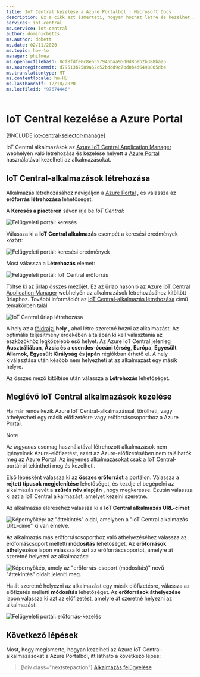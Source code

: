 ```yaml
---
title: IoT Central kezelése a Azure Portalból | Microsoft Docs
description: Ez a cikk azt ismerteti, hogyan hozhat létre és kezelhet IoT Central-alkalmazásokat a Azure Portal.
services: iot-central
ms.service: iot-central
author: dominicbetts
ms.author: dobett
ms.date: 02/11/2020
ms.topic: how-to
manager: philmea
ms.openlocfilehash: 8cf8fdfe0c8eb557946baa95d0d8beb2b388baa5
ms.sourcegitcommit: d79513b2589a62c52bddd9c7bd0b4d6498805dbe
ms.translationtype: MT
ms.contentlocale: hu-HU
ms.lasthandoff: 12/18/2020
ms.locfileid: "97674446"
---
```

# <a name="manage-iot-central-from-the-azure-portal"></a>IoT Central kezelése a Azure Portal

[!INCLUDE [iot-central-selector-manage](../../../includes/iot-central-selector-manage.md)]

IoT Central alkalmazások az [Azure IoT Central Application Manager](https://aka.ms/iotcentral) webhelyén való létrehozása és kezelése helyett a [Azure Portal](https://portal.azure.com) használatával kezelheti az alkalmazásokat.

## <a name="create-iot-central-applications"></a>IoT Central-alkalmazások létrehozása

Alkalmazás létrehozásához navigáljon a [Azure Portal](https://ms.portal.azure.com) , és válassza az **erőforrás létrehozása** lehetőséget.

A **Keresés a piactéren** sávon írja be *IoT Central*:

![Felügyeleti portál: keresés](media/howto-manage-iot-central-from-portal/image0a1.png)

Válassza ki a **IoT Central alkalmazás** csempét a keresési eredmények között:

![Felügyeleti portál: keresési eredmények](media/howto-manage-iot-central-from-portal/image0b1.png)

Most válassza a **Létrehozás** elemet:

![Felügyeleti portál: IoT Central erőforrás](media/howto-manage-iot-central-from-portal/image0c1.png)

Töltse ki az űrlap összes mezőjét. Ez az űrlap hasonló az [Azure IoT Central Application Manager](https://aka.ms/iotcentral) webhelyén az alkalmazások létrehozásához kitöltött űrlaphoz. További információt az [IoT Central-alkalmazás létrehozása](quick-deploy-iot-central.md) című témakörben talál.

![IoT Central űrlap létrehozása](media/howto-manage-iot-central-from-portal/image6a.png)

A hely az a [földrajzi](https://azure.microsoft.com/global-infrastructure/geographies/) **hely** , ahol létre szeretné hozni az alkalmazást. Az optimális teljesítmény érdekében általában ki kell választania az eszközökhöz legközelebb eső helyet. Az Azure IoT Central jelenleg **Ausztráliában**, **Ázsia és a csendes-óceáni térség**, **Európa**, **Egyesült Államok**, **Egyesült Királyság** és **japán** régiókban érhető el. A hely kiválasztása után később nem helyezheti át az alkalmazást egy másik helyre.

Az összes mező kitöltése után válassza a **Létrehozás** lehetőséget.

## <a name="manage-existing-iot-central-applications"></a>Meglévő IoT Central alkalmazások kezelése

Ha már rendelkezik Azure IoT Central-alkalmazással, törölheti, vagy áthelyezheti egy másik előfizetésre vagy erőforráscsoporthoz a Azure Portal.

> [!NOTE]
> Az *ingyenes* csomag használatával létrehozott alkalmazások nem igényelnek Azure-előfizetést, ezért az Azure-előfizetésében nem találhatók meg az Azure Portal. Az ingyenes alkalmazásokat csak a IoT Central-portálról tekintheti meg és kezelheti.

Első lépésként válassza ki az **összes erőforrást** a portálon. Válassza a **rejtett típusok megjelenítése** lehetőséget, és kezdje el begépelni az alkalmazás nevét a **szűrés név alapján** , hogy megkeresse. Ezután válassza ki azt a IoT Central alkalmazást, amelyet kezelni szeretne.

Az alkalmazás eléréséhez válassza ki a **IoT Central alkalmazás URL-címét**:

![Képernyőkép: az "áttekintés" oldal, amelyben a "IoT Central alkalmazás URL-címe" ki van emelve.](media/howto-manage-iot-central-from-portal/image3.png)

Az alkalmazás más erőforráscsoporthoz való áthelyezéséhez válassza az erőforráscsoport melletti **módosítás** lehetőséget. Az **erőforrások áthelyezése** lapon válassza ki azt az erőforráscsoportot, amelyre át szeretné helyezni az alkalmazást:

![Képernyőkép, amely az "erőforrás-csoport (módosítás)" nevű "áttekintés" oldalt jeleníti meg.](media/howto-manage-iot-central-from-portal/image4a.png)

Ha át szeretné helyezni az alkalmazást egy másik előfizetésre, válassza az előfizetés melletti  **módosítás** lehetőséget. Az **erőforrások áthelyezése** lapon válassza ki azt az előfizetést, amelyre át szeretné helyezni az alkalmazást:

![Felügyeleti portál: erőforrás-kezelés](media/howto-manage-iot-central-from-portal/image5a.png)

## <a name="next-steps"></a>Következő lépések

Most, hogy megismerte, hogyan kezelheti az Azure IoT Central-alkalmazásokat a Azure Portalból, itt látható a következő lépés:

> [!div class="nextstepaction"]
> [Alkalmazás felügyelése](howto-administer.md)